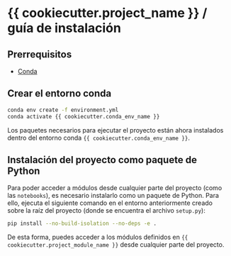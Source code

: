 # {{ cookiecutter.project_name }} / guía de instalación

## Prerrequisitos

- [Conda](https://docs.conda.io/projects/conda/en/latest/user-guide/install/index.html)

## Crear el entorno conda

```bash
conda env create -f environment.yml
conda activate {{ cookiecutter.conda_env_name }}
```

Los paquetes necesarios para ejecutar el proyecto están ahora instalados dentro del entorno conda `{{ cookiecutter.conda_env_name }}`.

## Instalación del proyecto como paquete de Python

Para poder acceder a módulos desde cualquier parte del proyecto (como las `notebooks`), es necesario instalarlo como un paquete de Python. Para ello, ejecuta el siguiente comando en el entorno anteriormente creado sobre la raíz del proyecto (donde se encuentra el archivo `setup.py`):

```bash
pip install --no-build-isolation --no-deps -e .
```

De esta forma, puedes acceder a los módulos definidos en `{{ cookiecutter.project_module_name }}` desde cualquier parte del proyecto.
